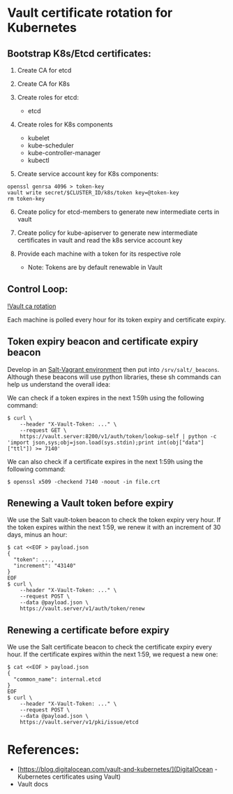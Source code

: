 # Vault certificate rotation for Kubernetes

## Bootstrap K8s/Etcd certificates:

1. Create CA for etcd
2. Create CA for K8s

3. Create roles for etcd:
    * etcd

4. Create roles for K8s components
    * kubelet
    * kube-scheduler
    * kube-controller-manager
    * kubectl

5. Create service account key for K8s components:

```
openssl genrsa 4096 > token-key
vault write secret/$CLUSTER_ID/k8s/token key=@token-key
rm token-key
```

6. Create policy for etcd-members to generate new intermediate certs in vault

7. Create policy for kube-apiserver to generate new intermediate certificates in vault and read the k8s service account key

8. Provide each machine with a token for its respective role
    * Note: Tokens are by default renewable in Vault

## Control Loop:

[!Vault ca rotation](/images/vault-ca-rotation.png)

Each machine is polled every hour for its token expiry and certificate expiry.

## Token expiry beacon and certificate expiry beacon

Develop in an [Salt-Vagrant environment](https://github.com/UtahDave/salt-vagrant-demo) then put into `/srv/salt/_beacons`.
Although these beacons will use python libraries, these sh commands can help us understand the overall idea:

We can check if a token expires in the next 1:59h using the following command:
```
$ curl \
    --header "X-Vault-Token: ..." \
    --request GET \
    https://vault.server:8200/v1/auth/token/lookup-self | python -c 'import json,sys;obj=json.load(sys.stdin);print int(obj["data"]["ttl"]) >= 7140'
```

We can also check if a certificate expires in the next 1:59h using the following command:
```
$ openssl x509 -checkend 7140 -noout -in file.crt
```

## Renewing a Vault token before expiry

We use the Salt vault-token beacon to check the token expiry very hour.
If the token expires within the next 1:59, we renew it with an increment of 30 days, minus an hour:

```
$ cat <<EOF > payload.json
{
  "token": ...,
  "increment": "43140"
}
EOF
$ curl \
    --header "X-Vault-Token: ..." \
    --request POST \
    --data @payload.json \
    https://vault.server/v1/auth/token/renew
```

## Renewing a certificate before expiry

We use the Salt certificate beacon to check the certificate expiry every hour.
If the certificate expires within the next 1:59, we request a new one:

```
$ cat <<EOF > payload.json
{
  "common_name": internal.etcd
}
EOF
$ curl \
    --header "X-Vault-Token: ..." \
    --request POST \
    --data @payload.json \
    https://vault.server/v1/pki/issue/etcd
```

# References:
* [https://blog.digitalocean.com/vault-and-kubernetes/](DigitalOcean - Kubernetes certificates using Vault)
* Vault docs
